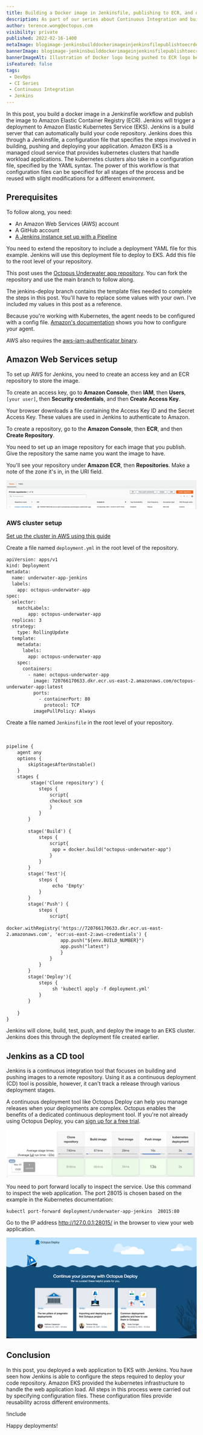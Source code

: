 ```yaml
---
title: Building a Docker image in Jenkinsfile, publishing to ECR, and deploying to EKS
description: As part of our series about Continuous Integration and build servers, learn how to build a Docker image in Jenkinsfile, publish to ECR, and deploy to EKS.
author: terence.wong@octopus.com
visibility: private
published: 2022-02-16-1400
metaImage: blogimage-jenkinsbuilddockerimageinjenkinsfilepublishtoecrdeploytoeks-2022.png
bannerImage: blogimage-jenkinsbuilddockerimageinjenkinsfilepublishtoecrdeploytoeks-2022.png
bannerImageAlt: Illustration of Docker logo being pushed to ECR logo being deployed to EKS logo
isFeatured: false
tags:
 - DevOps
 - CI Series
 - Continuous Integration
 - Jenkins
---
```


In this post, you build a docker image in a Jenkinsfile workflow and publish the image to Amazon Elastic Container Registry (ECR). Jenkins will trigger a deployment to Amazon Elastic Kubernetes Service (EKS). Jenkins is a build server that can automatically build your code repository. Jenkins does this through a Jenkinsfile, a configuration file that specifies the steps involved in building, pushing and deploying your application. Amazon EKS is a managed cloud service that provides kubernetes clusters that handle workload applications. The kubernetes clusters also take in a configuration file, specified by the YAML syntax. The power of this workflow is that configuration files can be specified for all stages of the process and be reused with slight modifications for a different environment.

## Prerequisites

To follow along, you need:

- An Amazon Web Services (AWS) account 
- A GitHub account
- [A Jenkins instance set up with a Pipeline](https://octopus.com/blog/jenkins-docker-ecr)

You need to extend the repository to include a deployment YAML file for this example. Jenkins will use this deployment file to deploy to EKS. Add this file to the root level of your repository.

This post uses the [Octopus Underwater app repository](https://github.com/OctopusSamples/octopus-underwater-app). You can fork the repository and use the main branch to follow along. 

The jenkins-deploy branch contains the template files needed to complete the steps in this post. You'll have to replace some values with your own. I've included my values in this post as a reference.

Because you're working with Kubernetes, the agent needs to be configured with a config file. [Amazon's documentation](https://awscli.amazonaws.com/v2/documentation/api/latest/reference/eks/update-kubeconfig.html) shows you how to configure your agent. 

AWS also requires the [aws-iam-authenticator binary](https://docs.aws.amazon.com/eks/latest/userguide/install-aws-iam-authenticator.html).

## Amazon Web Services setup

To set up AWS for Jenkins, you need to create an access key and an ECR repository to store the image.

To create an access key, go to **Amazon Console**, then **IAM**, then **Users**, `[your user]`, then **Security credentials**, and then **Create Access Key**.

Your browser downloads a file containing the Access Key ID and the Secret Access Key. These values are used in Jenkins to authenticate to Amazon.

To create a repository, go to the **Amazon Console**, then **ECR**, and then **Create Repository**.

You need to set up an image repository for each image that you publish. Give the repository the same name you want the image to have.

You'll see your repository under **Amazon ECR**, then **Repositories**. Make a note of the zone it's in, in the URI field.

![ECR Repository](ecr-repository.png)

### AWS cluster setup

[Set up the cluster in AWS using this guide](https://github.com/OctopusDeploy/blog/blob/2022-q1/blog/2022-q1/eks-cluster-aws/index.md)

Create a file named `deployment.yml` in the root level of the repository.

```
apiVersion: apps/v1
kind: Deployment
metadata:
  name: underwater-app-jenkins 
  labels:
    app: octopus-underwater-app
spec:
  selector:
    matchLabels:
        app: octopus-underwater-app
  replicas: 3
  strategy:
    type: RollingUpdate
  template:
    metadata:
      labels:
        app: octopus-underwater-app
    spec:
      containers:
        - name: octopus-underwater-app
          image: 720766170633.dkr.ecr.us-east-2.amazonaws.com/octopus-underwater-app:latest
          ports:
            - containerPort: 80
              protocol: TCP
          imagePullPolicy: Always

```

Create a file named `Jenkinsfile` in the root level of your repository.

```


pipeline {
    agent any
    options {
        skipStagesAfterUnstable()
    }
    stages {
         stage('Clone repository') { 
            steps { 
                script{
                checkout scm
                }
            }
        }
        
        stage('Build') { 
            steps { 
                script{
                 app = docker.build("octopus-underwater-app")
                }
            }
        }
        stage('Test'){
            steps {
                 echo 'Empty'
            }
        }
        stage('Push') {
            steps {
                script{
                        docker.withRegistry('https://720766170633.dkr.ecr.us-east-2.amazonaws.com', 'ecr:us-east-2:aws-credentials') {
                    app.push("${env.BUILD_NUMBER}")
                    app.push("latest")
                    }
                }
            }
        }
        stage('Deploy'){
            steps {
                 sh 'kubectl apply -f deployment.yml'
            }
        }
        
    }
}

```
Jenkins will clone, build, test, push, and deploy the image to an EKS cluster. Jenkins does this through the deployment file created earlier.

## Jenkins as a CD tool

Jenkins is a continuous integration tool that focuses on building and pushing images to a remote repository. Using it as a continuous deployment (CD) tool is possible, however, it can't track a release through various deployment stages. 

A  continuous deployment tool like Octopus Deploy can help you manage releases when your deployments are complex. Octopus enables the benefits of a dedicated continuous deployment tool. If you're not already using Octopus Deploy, you can [sign up for a free trial](https://octopus.com/start).

![Jenkins Success](jenkins-success.png)

You need to port forward locally to inspect the service. Use this command to inspect the web application. The port 28015 is chosen based on the example in the Kubernetes documentation:

    kubectl port-forward deployment/underwater-app-jenkins  28015:80
    
Go to the IP address http://127.0.0.1:28015/ in the browser to view your web application.

![Octopus Underwater App](octopus-underwater-app.png)

## Conclusion

In this post, you deployed a web application to EKS with Jenkins. You have seen how Jenkins is able to configure the steps required to deploy your code repository. Amazon EKS provided the kubernetes infrastructure to handle the web application load. All steps in this process were carried out by specifying configuration files. These configuration files provide reusability across different environments.

!include <q1-2022-newsletter-cta>

Happy deployments!

